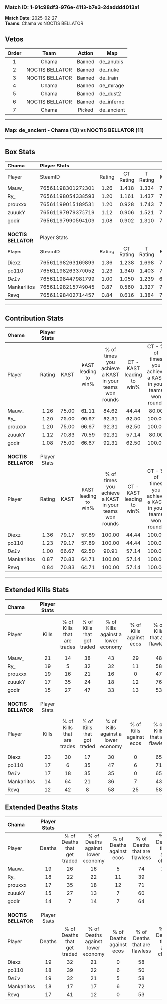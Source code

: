 ### Match ID: 1-91c98df3-976e-4113-b7e3-2daddd4013a1  
**Match Date**: 2025-02-27  
**Teams**: Chama vs NOCTIS BELLATOR  

## Vetos  

| Order | Team | Action | Map |
| :---: | :--: | :----: | --- |
| 1 | Chama | Banned | de_anubis |
| 2 | NOCTIS BELLATOR | Banned | de_nuke |
| 3 | NOCTIS BELLATOR | Banned | de_train |
| 4 | Chama | Banned | de_mirage |
| 5 | Chama | Banned | de_dust2 |
| 6 | NOCTIS BELLATOR | Banned | de_inferno |
| 7 | Chama | Picked | de_ancient |

---  

### **Map**: de_ancient - Chama (13) vs NOCTIS BELLATOR (11)  
---  

## Box Stats  

| **Chama**           | Player Stats      |        |           |          |       |       |       |         |        |      |     |
| :- | :- | :-: | :-: | :-: | :-: | :-: | :-: | :-: | :-: | :-: | :-: |
| Player              | SteamID           | Rating | CT Rating | T Rating | KAST  |  ADR  | Kills | Assists | Deaths | K/D  | HS% |
| Mauw_               | 76561198301272301 |  1.26  |   1.418   |  1.334   | 75.00 | 92.1  |  21   |    6    |   19   | 1.11 | 42  |
| Ry_                 | 76561198054338593 |  1.20  |   1.161   |  1.437   | 75.00 | 83.8  |  19   |   10    |   18   | 1.06 | 63  |
| prouxxx             | 76561199015189531 |  1.20  |   0.928   |  1.743   | 75.00 | 82.5  |  19   |    5    |   17   | 1.12 | 63  |
| zuuukY              | 76561197979375719 |  1.12  |   0.906   |  1.521   | 70.83 | 77.9  |  17   |    4    |   15   | 1.13 | 41  |
| godir               | 76561197990594109 |  1.08  |   0.902   |  1.310   | 75.00 | 67.7  |  15   |    6    |   14   | 1.07 | 40  |
|                     |                   |        |           |          |       |       |       |         |        |      |     |
|                     |                   |        |           |          |       |       |       |         |        |      |     |
|                     |                   |        |           |          |       |       |       |         |        |      |     |
| **NOCTIS BELLATOR** | Player Stats      |        |           |          |       |       |       |         |        |      |     |
| Player              | SteamID           | Rating | CT Rating | T Rating | KAST  |  ADR  | Kills | Assists | Deaths | K/D  | HS% |
| Diexz               | 76561198263169899 |  1.36  |   1.238   |  1.698   | 79.17 | 88.1  |  23   |    7    |   19   | 1.21 | 21  |
| po110               | 76561198263370052 |  1.23  |   1.340   |  1.403   | 79.17 | 102.7 |  17   |   13    |   18   | 0.94 | 52  |
| _De1v_              | 76561198447981799 |  1.00  |   1.050   |  1.239   | 66.67 | 74.6  |  17   |    6    |   19   | 0.89 | 70  |
| Mankarlitos         | 76561198215749045 |  0.87  |   0.560   |  1.327   | 70.83 | 54.1  |  14   |    4    |   18   | 0.78 | 42  |
| Revq                | 76561198402714457 |  0.84  |   0.616   |  1.384   | 70.83 | 55.7  |  12   |    8    |   17   | 0.71 | 58  |
---  

## Contribution Stats  

| **Chama**           | Player Stats |       |                      |                                                        |                           |                                                             |                          |                                                            |
| :- | :-: | :-: | :-: | :-: | :-: | :-: | :-: | :-: |
| Player              |    Rating    | KAST  | KAST leading to win% | % of times you achieve a KAST in your teams won rounds | CT - KAST leading to win% | CT - % of times you achieve a KAST in your teams won rounds | T - KAST leading to win% | T - % of times you achieve a KAST in your teams won rounds |
| Mauw_               |     1.26     | 75.00 |        61.11         |                         84.62                          |           44.44           |                            80.00                            |          77.78           |                           87.50                            |
| Ry_                 |     1.20     | 75.00 |        66.67         |                         92.31                          |           62.50           |                           100.00                            |          70.00           |                           87.50                            |
| prouxxx             |     1.20     | 75.00 |        66.67         |                         92.31                          |           62.50           |                           100.00                            |          70.00           |                           87.50                            |
| zuuukY              |     1.12     | 70.83 |        70.59         |                         92.31                          |           57.14           |                            80.00                            |          80.00           |                           100.00                           |
| godir               |     1.08     | 75.00 |        66.67         |                         92.31                          |           62.50           |                           100.00                            |          70.00           |                           87.50                            |
|                     |              |       |                      |                                                        |                           |                                                             |                          |                                                            |
|                     |              |       |                      |                                                        |                           |                                                             |                          |                                                            |
|                     |              |       |                      |                                                        |                           |                                                             |                          |                                                            |
| **NOCTIS BELLATOR** | Player Stats |       |                      |                                                        |                           |                                                             |                          |                                                            |
| Player              |    Rating    | KAST  | KAST leading to win% | % of times you achieve a KAST in your teams won rounds | CT - KAST leading to win% | CT - % of times you achieve a KAST in your teams won rounds | T - KAST leading to win% | T - % of times you achieve a KAST in your teams won rounds |
| Diexz               |     1.36     | 79.17 |        57.89         |                         100.00                         |           44.44           |                           100.00                            |          70.00           |                           100.00                           |
| po110               |     1.23     | 79.17 |        57.89         |                         100.00                         |           44.44           |                           100.00                            |          70.00           |                           100.00                           |
| _De1v_              |     1.00     | 66.67 |        62.50         |                         90.91                          |           57.14           |                           100.00                            |          66.67           |                           85.71                            |
| Mankarlitos         |     0.87     | 70.83 |        64.71         |                         100.00                         |           57.14           |                           100.00                            |          70.00           |                           100.00                           |
| Revq                |     0.84     | 70.83 |        64.71         |                         100.00                         |           57.14           |                           100.00                            |          70.00           |                           100.00                           |
---  

## Extended Kills Stats  

| **Chama**           | Player Stats |                            |                            |                                    |                         |                              |                                 |                                       |                    |           |
| :- | :-: | :-: | :-: | :-: | :-: | :-: | :-: | :-: | :-: | :-: |
| Player              |    Kills     | % of Kills that are trades | % of Kills that got traded | % of Kills against a lower economy | % of Kills against ecos | % of Kills that are flawless | % of Kills that are close duels | % of Kills that are assisted by flash | Pistol Round Kills | AWP Kills |
| Mauw_               |      21      |             14             |             38             |                 43                 |           29            |              48              |                5                |                   0                   |         1          |     0     |
| Ry_                 |      19      |             5              |             32             |                 32                 |           11            |              58              |                0                |                   0                   |         0          |     0     |
| prouxxx             |      19      |             16             |             21             |                 16                 |            0            |              47              |                0                |                  11                   |         2          |     0     |
| zuuukY              |      17      |             35             |             24             |                 18                 |           12            |              76              |                0                |                  18                   |         4          |     6     |
| godir               |      15      |             27             |             47             |                 33                 |           13            |              53              |                0                |                   0                   |         0          |     0     |
|                     |              |                            |                            |                                    |                         |                              |                                 |                                       |                    |           |
|                     |              |                            |                            |                                    |                         |                              |                                 |                                       |                    |           |
|                     |              |                            |                            |                                    |                         |                              |                                 |                                       |                    |           |
| **NOCTIS BELLATOR** | Player Stats |                            |                            |                                    |                         |                              |                                 |                                       |                    |           |
| Player              |    Kills     | % of Kills that are trades | % of Kills that got traded | % of Kills against a lower economy | % of Kills against ecos | % of Kills that are flawless | % of Kills that are close duels | % of Kills that are assisted by flash | Pistol Round Kills | AWP Kills |
| Diexz               |      23      |             30             |             17             |                 30                 |            0            |              65              |                4                |                   9                   |         1          |     0     |
| po110               |      17      |             6              |             35             |                 47                 |            6            |              71              |                0                |                   0                   |         1          |     0     |
| _De1v_              |      17      |             18             |             35             |                 35                 |            0            |              65              |                6                |                  12                   |         3          |     0     |
| Mankarlitos         |      14      |             64             |             21             |                 36                 |            7            |              43              |                7                |                   0                   |         3          |     2     |
| Revq                |      12      |             42             |             8              |                 58                 |           25            |              58              |                0                |                   0                   |         1          |     0     |
## Extended Deaths Stats  

| **Chama**           | Player Stats |                             |                                   |                          |                               |                            |                           |               |
| :- | :-: | :-: | :-: | :-: | :-: | :-: | :-: | :-: |
| Player              |    Deaths    | % of Deaths that get traded | % of Deaths against lower economy | % of Deaths against ecos | % of Deaths that are flawless | % of Deaths that are close | % of Deaths while blinded | Deaths to AWP |
| Mauw_               |      19      |             26              |                16                 |            5             |              74               |             11             |             0             |       0       |
| Ry_                 |      18      |             22              |                22                 |            11            |              39               |             6              |             0             |       1       |
| prouxxx             |      17      |             35              |                18                 |            12            |              71               |             0              |            18             |       0       |
| zuuukY              |      15      |             27              |                13                 |            7             |              60               |             0              |             0             |       1       |
| godir               |      14      |              7              |                14                 |            7             |              64               |             0              |             7             |       0       |
|                     |              |                             |                                   |                          |                               |                            |                           |               |
|                     |              |                             |                                   |                          |                               |                            |                           |               |
|                     |              |                             |                                   |                          |                               |                            |                           |               |
| **NOCTIS BELLATOR** | Player Stats |                             |                                   |                          |                               |                            |                           |               |
| Player              |    Deaths    | % of Deaths that get traded | % of Deaths against lower economy | % of Deaths against ecos | % of Deaths that are flawless | % of Deaths that are close | % of Deaths while blinded | Deaths to AWP |
| Diexz               |      19      |             32              |                21                 |            0             |              58               |             0              |             0             |       1       |
| po110               |      18      |             39              |                22                 |            6             |              50               |             0              |             0             |       2       |
| _De1v_              |      19      |             32              |                21                 |            5             |              58               |             0              |            11             |       1       |
| Mankarlitos         |      18      |             17              |                17                 |            6             |              72               |             0              |             6             |       1       |
| Revq                |      17      |             41              |                12                 |            0             |              53               |             6              |            12             |       1       |
